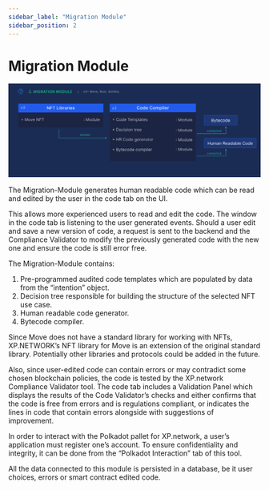 ```yaml
---
sidebar_label: "Migration Module"
sidebar_position: 2
---
```


# Migration Module

![Migration Module](../../static/img/65.MigrationModule.png)

The Migration-Module generates human readable code which can be read and edited by the user in the code tab on the UI.

This allows more experienced users to read and edit the code. The window in the code tab is listening to the user generated events. Should a user edit and save a new version of code, a request is sent to the backend and the Compliance Validator to modify the previously generated code with the new one and ensure the code is still error free.

The Migration-Module contains:

1. Pre-programmed audited code templates which are populated by data from the “intention” object.
2. Decision tree responsible for building the structure of the selected NFT use case.
3. Human readable code generator.
4. Bytecode compiler.

Since Move does not have a standard library for working with NFTs, XP.NETWORK’s NFT library for Move is an extension of the original standard library. Potentially other libraries and protocols could be added in the future.

Also, since user-edited code can contain errors or may contradict some chosen blockchain policies, the code is tested by the XP.network Compliance Validator tool. The code tab includes a Validation Panel which displays the results of the Code Validator’s checks and either confirms that the code is free from errors and is regulations compliant, or indicates the lines in code that contain errors alongside with suggestions of improvement.

In order to interact with the Polkadot pallet for XP.network, a user’s application must register one’s account. To ensure confidentiality and integrity, it can be done from the “Polkadot Interaction” tab of this tool.

All the data connected to this module is persisted in a database, be it user choices, errors or smart contract edited code.
